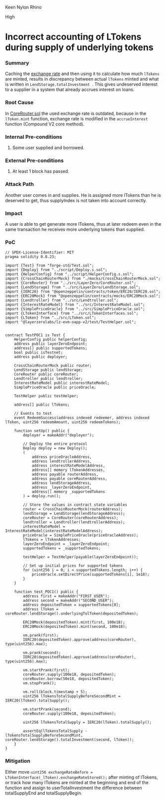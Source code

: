 Keen Nylon Rhino

High

# Incorrect accounting of LTokens during supply of underlying tokens

### Summary

Caching the [exchange rate](https://github.com/sherlock-audit/2025-05-lend-audit-contest/blob/main/Lend-V2/src/LayerZero/CoreRouter.sol#L74) and then using it to calculate how much `lTokens` are minted, results in discrepancy between actual `lTokens` minted and what is written in `LendStorage.totalInvestment `. This gives undeserved interest to a supplier in a system that already accrues interest on loans.

### Root Cause

In [CoreRouter.sol](https://github.com/sherlock-audit/2025-05-lend-audit-contest/blob/main/Lend-V2/src/LayerZero/CoreRouter.sol#L74) the used exchange rate is outdated, because in the` lToken.mint` function, exchange rate is modified in the `accrueInterest` function (Compound V2 core method).

### Internal Pre-conditions

1. Some user supplied and borrowed.

### External Pre-conditions

1. At least 1 block has passed.

### Attack Path

Another user comes in and supplies. He is assigned more lTokens than he is deserved to get, thus supplyIndex is not taken into account correctly.

### Impact

A user is able to get generate more lTokens, thus at later redeem even in the same transaction he receives more underlying tokens than supplied.

### PoC

```solidity
// SPDX-License-Identifier: MIT
pragma solidity 0.8.23;

import {Test} from "forge-std/Test.sol";
import {Deploy} from "../script/Deploy.s.sol";
import {HelperConfig} from "../script/HelperConfig.s.sol";
import {CrossChainRouterMock} from "./mocks/CrossChainRouterMock.sol";
import {CoreRouter} from "../src/LayerZero/CoreRouter.sol";
import {LendStorage} from "../src/LayerZero/LendStorage.sol";
import {IERC20} from "@openzeppelin/contracts/token/ERC20/IERC20.sol";
import {ERC20Mock} from "@openzeppelin/contracts/mocks/ERC20Mock.sol";
import {Lendtroller} from "../src/Lendtroller.sol";
import {InterestRateModel} from "../src/InterestRateModel.sol";
import {SimplePriceOracle} from "../src/SimplePriceOracle.sol";
import {LTokenInterface} from "../src/LTokenInterfaces.sol";
import {LToken} from "../src/LToken.sol";
import "@layerzerolabs/lz-evm-oapp-v2/test/TestHelper.sol";


contract TestPOC1 is Test {
    HelperConfig public helperConfig;
    address public layerZeroEndpoint;
    address[] public supportedTokens;
    bool public isTestnet;
    address public deployer;

    CrossChainRouterMock public router;
    LendStorage public lendStorage;
    CoreRouter public coreRouter;
    Lendtroller public lendtroller;
    InterestRateModel public interestRateModel;
    SimplePriceOracle public priceOracle;

    TestHelper public testHelper;

    address[] public lTokens;

    // Events to test
    event RedeemSuccess(address indexed redeemer, address indexed lToken, uint256 redeemAmount, uint256 redeemTokens);

    function setUp() public {
        deployer = makeAddr("deployer");

        // Deploy the entire protocol
        Deploy deploy = new Deploy();
        (
            address priceOracleAddress,
            address lendtrollerAddress,
            address interestRateModelAddress,
            address[] memory lTokenAddresses,
            address payable routerAddress,
            address payable coreRouterAddress,
            address lendStorageAddress,
            address _layerZeroEndpoint,
            address[] memory _supportedTokens
        ) = deploy.run();

        // Store the values in contract state variables
        router = CrossChainRouterMock(routerAddress);
        lendStorage = LendStorage(lendStorageAddress);
        coreRouter = CoreRouter(coreRouterAddress);
        lendtroller = Lendtroller(lendtrollerAddress);
        interestRateModel = InterestRateModel(interestRateModelAddress);
        priceOracle = SimplePriceOracle(priceOracleAddress);
        lTokens = lTokenAddresses;
        layerZeroEndpoint = _layerZeroEndpoint;
        supportedTokens = _supportedTokens;

        testHelper = TestHelper(payable(layerZeroEndpoint));

        // Set up initial prices for supported tokens
        for (uint256 i = 0; i < supportedTokens.length; i++) {
            priceOracle.setDirectPrice(supportedTokens[i], 1e18);
        }
    }

    function test_POC1() public {
        address first = makeAddr("FIRST_USER");
        address second = makeAddr("SECOND_USER");
        address depositedToken = supportedTokens[0];
        address lToken = coreRouter.lendStorage().underlyingTolToken(depositedToken);

        ERC20Mock(depositedToken).mint(first, 100e18);
        ERC20Mock(depositedToken).mint(second, 100e18);

        vm.prank(first);
        IERC20(depositedToken).approve(address(coreRouter), type(uint256).max);

        vm.prank(second);
        IERC20(depositedToken).approve(address(coreRouter), type(uint256).max);

        vm.startPrank(first);
        coreRouter.supply(100e18, depositedToken);
        coreRouter.borrow(50e18, depositedToken);
        vm.stopPrank();

        vm.roll(block.timestamp + 5);
        uint256 lTokensTotalSupplyBeforeSecondMint = IERC20(lToken).totalSupply();

        vm.startPrank(second);
        coreRouter.supply(100e18, depositedToken);

        uint256 lTokensTotalSupply = IERC20(lToken).totalSupply();

        assertEq(lTokensTotalSupply - lTokensTotalSupplyBeforeSecondMint, coreRouter.lendStorage().totalInvestment(second, lToken));
    }
}
```

### Mitigation

Either move `uint256 exchangeRateBefore = LTokenInterface(_lToken).exchangeRateStored();` after minting of lTokens, or track how many lTokens are minted at the beginning and end of the function and assign to userTotalInvestment the difference between totalSupplyEnd and totalSupplyBegin.